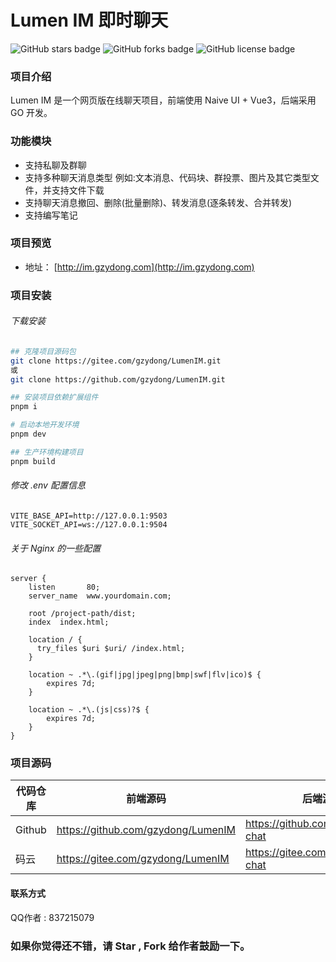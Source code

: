 # Lumen IM 即时聊天

<img alt="GitHub stars badge" src="https://img.shields.io/github/stars/gzydong/LumenIM"> <img alt="GitHub forks badge" src="https://img.shields.io/github/forks/gzydong/LumenIM"> <img alt="GitHub license badge" src="https://img.shields.io/github/license/gzydong/LumenIM">

### 项目介绍

Lumen IM 是一个网页版在线聊天项目，前端使用 Naive UI + Vue3，后端采用 GO 开发。

### 功能模块

- 支持私聊及群聊
- 支持多种聊天消息类型 例如:文本消息、代码块、群投票、图片及其它类型文件，并支持文件下载
- 支持聊天消息撤回、删除(批量删除)、转发消息(逐条转发、合并转发)
- 支持编写笔记

### 项目预览

- 地址： [http://im.gzydong.com](http://im.gzydong.com)

### 项目安装

###### 下载安装

```bash
## 克隆项目源码包
git clone https://gitee.com/gzydong/LumenIM.git
或
git clone https://github.com/gzydong/LumenIM.git

## 安装项目依赖扩展组件
pnpm i

# 启动本地开发环境
pnpm dev

## 生产环境构建项目
pnpm build
```

###### 修改 .env 配置信息

```env
VITE_BASE_API=http://127.0.0.1:9503
VITE_SOCKET_API=ws://127.0.0.1:9504
```

###### 关于 Nginx 的一些配置

```nginx
server {
    listen       80;
    server_name  www.yourdomain.com;

    root /project-path/dist;
    index  index.html;

    location / {
      try_files $uri $uri/ /index.html;
    }

    location ~ .*\.(gif|jpg|jpeg|png|bmp|swf|flv|ico)$ {
        expires 7d;
    }

    location ~ .*\.(js|css)?$ {
        expires 7d;
    }
}
```

### 项目源码

| 代码仓库 | 前端源码                           | 后端源码                           |
| -------- | ---------------------------------- | ---------------------------------- |
| Github   | https://github.com/gzydong/LumenIM | https://github.com/gzydong/go-chat |
| 码云     | https://gitee.com/gzydong/LumenIM  | https://gitee.com/gzydong/go-chat  |

#### 联系方式

QQ作者 : 837215079

### 如果你觉得还不错，请 Star , Fork 给作者鼓励一下。
